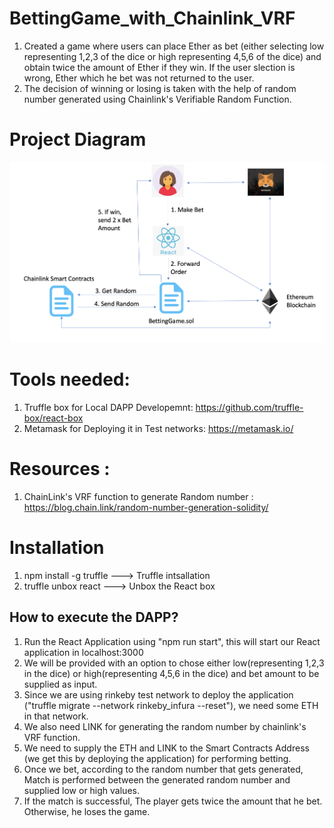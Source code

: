 # BettingGame_with_Chainlink_VRF
1. Created a game where users can place Ether as bet (either selecting low representing 1,2,3 of the dice or high representing 4,5,6 of the dice) and obtain twice the amount of Ether if they win. If the user slection is wrong, Ether which he bet was not returned to the user. 
2. The decision of winning or losing is taken with the help of random number generated using Chainlink's Verifiable Random Function.

# Project Diagram

![plot](./BettingGame.png)

# Tools needed:
1. Truffle box for Local DAPP Developemnt: https://github.com/truffle-box/react-box
2. Metamask for Deploying it in Test networks:  https://metamask.io/

# Resources :
1. ChainLink's VRF function to generate Random number : https://blog.chain.link/random-number-generation-solidity/

# Installation
1. npm install -g truffle ---> Truffle intsallation
2. truffle unbox react    ---> Unbox the React box

## How to execute the DAPP?
1. Run the React Application using "npm run start", this will start our React application in localhost:3000
2. We will be provided with an option to chose either low(representing 1,2,3 in the dice) or high(representing 4,5,6 in the dice) and bet amount to be supplied as input.
3. Since we are using rinkeby test network to deploy the application ("truffle migrate --network rinkeby_infura --reset"), we need some ETH in that network. 
4. We also need LINK for generating the random number by chainlink's VRF function.
5. We need to supply the ETH and LINK to the Smart Contracts Address (we get this by deploying the application) for performing betting.
6. Once we bet, according to the random number that gets generated, Match is performed between the generated random number and supplied low or high values.
7. If the match is successful, The player gets twice the amount that he bet. Otherwise, he loses the game.
